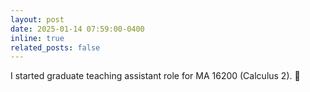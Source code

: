 ```yaml
---
layout: post
date: 2025-01-14 07:59:00-0400
inline: true
related_posts: false
---
```


I started graduate teaching assistant role for MA 16200 (Calculus 2). 🧐